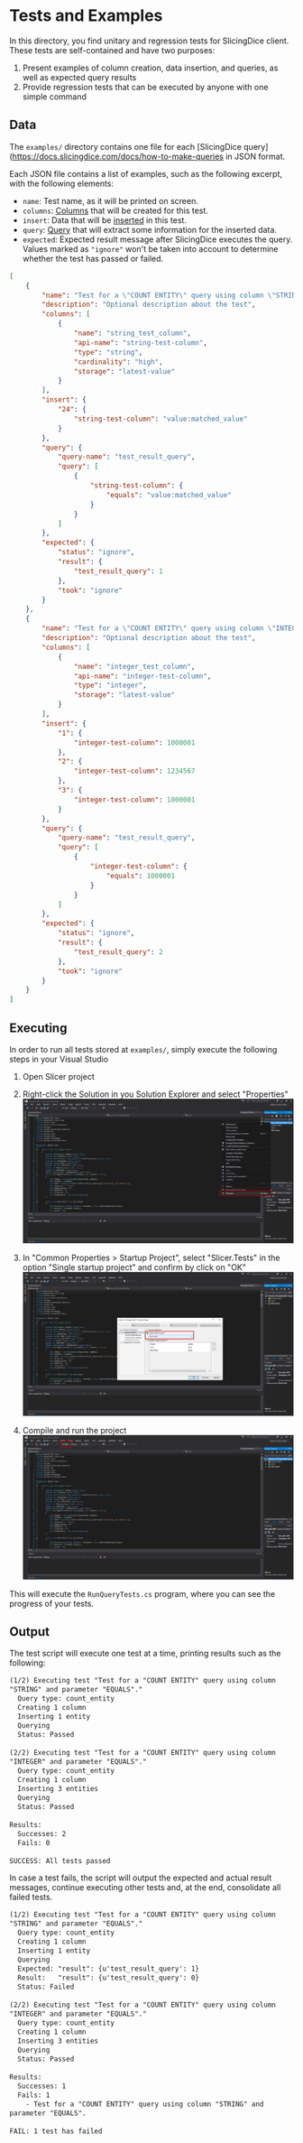 # Tests and Examples

In this directory, you find unitary and regression tests for SlicingDice client. These tests are self-contained and have two purposes:

1. Present examples of column creation, data insertion, and queries, as well as expected query results
2. Provide regression tests that can be executed by anyone with one simple command

## Data
The `examples/` directory contains one file for each [SlicingDice query](https://docs.slicingdice.com/docs/how-to-make-queries in JSON format.

Each JSON file contains a list of examples, such as the following excerpt, with the following elements:

* `name`: Test name, as it will be printed on screen.
* `columns`: [Columns](https://docs.slicingdice.com/docs/how-to-create-columns) that will be created for this test.
* `insert`: Data that will be [inserted](https://docs.slicingdice.com/docs/how-to-insert-data) in this test.
* `query`: [Query](https://docs.slicingdice.com/docs/how-to-make-queries) that will extract some information for the inserted data.
* `expected`: Expected result message after SlicingDice executes the query. Values marked as `"ignore"` won't be taken into account to determine whether the test has passed or failed.

```json
[
    {
        "name": "Test for a \"COUNT ENTITY\" query using column \"STRING\" and parameter \"EQUALS\".",
        "description": "Optional description about the test",
        "columns": [
            {
                "name": "string_test_column",
                "api-name": "string-test-column",
                "type": "string",
                "cardinality": "high",
                "storage": "latest-value"
            }
        ],
        "insert": {
            "24": {
                "string-test-column": "value:matched_value"
            }
        },
        "query": {
            "query-name": "test_result_query",
            "query": [
                {
                    "string-test-column": {
                        "equals": "value:matched_value"
                    }
                }
            ]
        },
        "expected": {
            "status": "ignore",
            "result": {
                "test_result_query": 1
            },
            "took": "ignore"
        }
    },
    {
        "name": "Test for a \"COUNT ENTITY\" query using column \"INTEGER\" and parameter \"EQUALS\".",
        "description": "Optional description about the test",
        "columns": [
            {
                "name": "integer_test_column",
                "api-name": "integer-test-column",
                "type": "integer",
                "storage": "latest-value"
            }
        ],
        "insert": {
            "1": {
                "integer-test-column": 1000001
            },
            "2": {
                "integer-test-column": 1234567
            },
            "3": {
                "integer-test-column": 1000001
            }
        },
        "query": {
            "query-name": "test_result_query",
            "query": [
                {
                    "integer-test-column": {
                        "equals": 1000001
                    }
                }
            ]
        },
        "expected": {
            "status": "ignore",
            "result": {
                "test_result_query": 2
            },
            "took": "ignore"
        }
    }
]
```

## Executing

In order to run all tests stored at `examples/`, simply execute the following steps in your Visual Studio

1. Open Slicer project

2. Right-click the Solution in you Solution Explorer and select "Properties"
![step2](img/step2.png)

3. In "Common Properties > Startup Project", select "Slicer.Tests" in the option "Single startup project" and confirm by click on "OK"
![step3](img/step3.png)

4. Compile and run the project
![step4](img/step4.png)

This will execute the `RunQueryTests.cs` program, where you can see the progress of your tests.

## Output

The test script will execute one test at a time, printing results such as the following:

```
(1/2) Executing test "Test for a "COUNT ENTITY" query using column "STRING" and parameter "EQUALS"."
  Query type: count_entity
  Creating 1 column
  Inserting 1 entity
  Querying
  Status: Passed

(2/2) Executing test "Test for a "COUNT ENTITY" query using column "INTEGER" and parameter "EQUALS"."
  Query type: count_entity
  Creating 1 column
  Inserting 3 entities
  Querying
  Status: Passed

Results:
  Successes: 2
  Fails: 0

SUCCESS: All tests passed
```

In case a test fails, the script will output the expected and actual result messages, continue executing other tests and, at the end, consolidate all failed tests.

```
(1/2) Executing test "Test for a "COUNT ENTITY" query using column "STRING" and parameter "EQUALS"."
  Query type: count_entity
  Creating 1 column
  Inserting 1 entity
  Querying
  Expected: "result": {u'test_result_query': 1}
  Result:   "result": {u'test_result_query': 0}
  Status: Failed

(2/2) Executing test "Test for a "COUNT ENTITY" query using column "INTEGER" and parameter "EQUALS"."
  Query type: count_entity
  Creating 1 column
  Inserting 3 entities
  Querying
  Status: Passed

Results:
  Successes: 1
  Fails: 1
    - Test for a "COUNT ENTITY" query using column "STRING" and parameter "EQUALS".

FAIL: 1 test has failed
```
